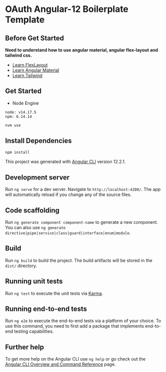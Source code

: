 # OAuth Angular-12 Boilerplate Template

## Before Get Started

**Need to understand how to use angular material, angular flex-layout and tailwind css.**

- [Learn FlexLayout](https://github.com/angular/flex-layout)
- [Learn Angular Material](https://material.angular.io/)
- [Learn Tailwind](https://tailwindcss.com/)

## Get Started

- Node Engine

```
node: v14.17.5
npm: 6.14.14
```

```sh
nvm use
```

## Install Dependencies

```sh
npm install
```

This project was generated with [Angular CLI](https://github.com/angular/angular-cli) version 12.2.1.

## Development server

Run `ng serve` for a dev server. Navigate to `http://localhost:4200/`. The app will automatically reload if you change any of the source files.

## Code scaffolding

Run `ng generate component component-name` to generate a new component. You can also use `ng generate directive|pipe|service|class|guard|interface|enum|module`.

## Build

Run `ng build` to build the project. The build artifacts will be stored in the `dist/` directory.

## Running unit tests

Run `ng test` to execute the unit tests via [Karma](https://karma-runner.github.io).

## Running end-to-end tests

Run `ng e2e` to execute the end-to-end tests via a platform of your choice. To use this command, you need to first add a package that implements end-to-end testing capabilities.

## Further help

To get more help on the Angular CLI use `ng help` or go check out the [Angular CLI Overview and Command Reference](https://angular.io/cli) page.
